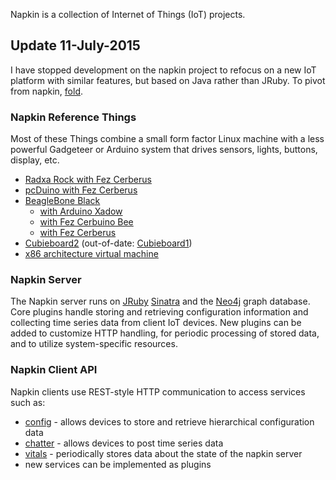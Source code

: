 Napkin is a collection of Internet of Things (IoT) projects.

## Update 11-July-2015

I have stopped development on the napkin project to refocus on a new IoT platform with similar features, but based on Java rather than JRuby.  To pivot from napkin, [fold](https://github.com/cjdaly/fold).

### Napkin Reference Things

Most of these Things combine a small form factor Linux machine with a less powerful Gadgeteer or Arduino system that drives sensors, lights, buttons, display, etc.

* [Radxa Rock with Fez Cerberus](https://github.com/cjdaly/napkin/wiki/Server-on-Radxa-Rock)
* [pcDuino with Fez Cerberus](https://github.com/cjdaly/napkin/wiki/Server-on-pcduino)
* [BeagleBone Black](https://github.com/cjdaly/napkin/wiki/Server-on-BeagleBone-black)
  * [with Arduino Xadow](https://github.com/cjdaly/napkin/wiki/Server-on-Embest-BBB-with-Xadow)
  * [with Fez Cerbuino Bee](https://github.com/cjdaly/napkin/wiki/Server-with-serial-client-bone2-cerbee1)
  * [with Fez Cerberus](https://github.com/cjdaly/napkin/wiki/Server-with-serial-client-bone3-cerb3)
* [Cubieboard2](https://github.com/cjdaly/napkin/wiki/Server-on-Cubieboard-A20) (out-of-date: [Cubieboard1](https://github.com/cjdaly/napkin/wiki/Server-on-Cubieboard))
* [x86 architecture virtual machine](https://github.com/cjdaly/napkin/wiki/Server-on-Ubuntu-x86)

### Napkin Server

The Napkin server runs on [JRuby](http://jruby.org/) [Sinatra](http://www.sinatrarb.com/) and the [Neo4j](http://www.neo4j.org/) graph database.  Core plugins handle storing and retrieving configuration information and collecting time series data from client IoT devices.  New plugins can be added to customize HTTP handling, for periodic processing of stored data, and to utilize system-specific resources.

### Napkin Client API

Napkin clients use REST-style HTTP communication to access services such as:
* [config](https://github.com/cjdaly/napkin/wiki/Plugin-config) - allows devices to store and retrieve hierarchical configuration data
* [chatter](https://github.com/cjdaly/napkin/wiki/Plugin-chatter) - allows devices to post time series data
* [vitals](https://github.com/cjdaly/napkin/wiki/Plugin-vitals) - periodically stores data about the state of the napkin server
* new services can be implemented as plugins
